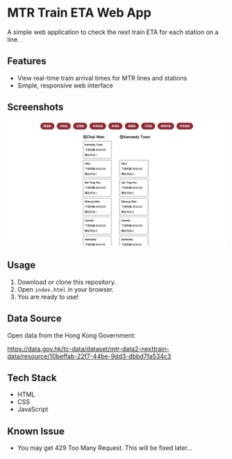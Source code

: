 # MTR Train ETA Web App

A simple web application to check the next train ETA for each station on a line.

## Features

- View real-time train arrival times for MTR lines and stations
- Simple, responsive web interface

## Screenshots

![Screenshot of the app](./images/screenshot.png)

## Usage

1. Download or clone this repository.
2. Open `index.html` in your browser.
3. You are ready to use!

## Data Source

Open data from the Hong Kong Government:

https://data.gov.hk/tc-data/dataset/mtr-data2-nexttrain-data/resource/10beffab-22f7-44be-9dd3-dbbd7fa534c3

## Tech Stack

- HTML
- CSS
- JavaScript

## Known Issue

- You may get 429 Too Many Request. This will be fixed later...
